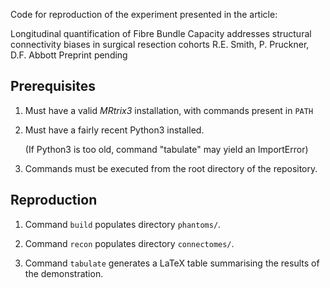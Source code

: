 Code for reproduction of the experiment presented in the article:

Longitudinal quantification of Fibre Bundle Capacity addresses structural connectivity biases in surgical resection cohorts
R.E. Smith, P. Pruckner, D.F. Abbott
Preprint pending

## Prerequisites

1.  Must have a valid *MRtrix3* installation,
    with commands present in `PATH`

2.  Must have a fairly recent Python3 installed.

    (If Python3 is too old,
    command "tabulate" may yield an ImportError)

3.  Commands must be executed from the root directory of the repository.

## Reproduction

1.  Command `build` populates directory `phantoms/`.

2.  Command `recon` populates directory `connectomes/`.

3.  Command `tabulate` generates a LaTeX table summarising the results of the demonstration.
